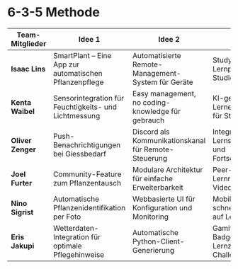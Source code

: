 # 6-3-5 Methode

| Team-Mitglieder   | Idee 1                                                 | Idee 2                                               | Idee 3                                                 |
| ----------------- | ------------------------------------------------------ | ---------------------------------------------------- | ------------------------------------------------------ |
| **Isaac Lins**    | SmartPlant – Eine App zur automatischen Pflanzenpflege | Automatisierte Remote-Management-System für Geräte   | StudyBuddy – Lernplattform für Studierende             |
| **Kenta Waibel**  | Sensorintegration für Feuchtigkeits- und Lichtmessung  | Easy management, no coding-knowledge für gebrauch    | KI-gestützte Lernempfehlungen für Studierende          |
| **Oliver Zenger** | Push-Benachrichtigungen bei Giessbedarf                | Discord als Kommunikationskanal für Remote-Steuerung | Integration von Lernstatistiken und Fortschrittsbalken |
| **Joel Furter**   | Community-Feature zum Pflanzentausch                   | Modulare Architektur für einfache Erweiterbarkeit    | Peer-to-Peer-Lernräume mit Videochat                   |
| **Nino Sigrist**  | Automatische Pflanzenidentifikation per Foto           | Webbasierte UI für Konfiguration und Monitoring      | Mobile App für schnellen Zugriff auf Lerninhalte       |
| **Eris Jakupi**   | Wetterdaten-Integration für optimale Pflegehinweise    | Automatische Python-Client-Generierung               | Gamification: Badges für Lernziele und Challenges      |

